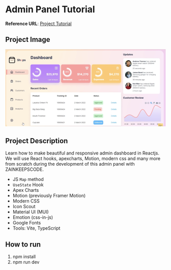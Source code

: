 # Admin Panel Tutorial

**Reference URL**: [Project Tutorial](https://youtu.be/K7vHoUwClaM?si=dVlJbULvtF7cPXV0 "Go watch the tutorial")

## Project Image

![Admin Panel Project Image](public/admin-panel_project-image.png)

## Project Description

Learn how to make beautiful and responsive admin dashboard in Reactjs. We will use React hooks, apexcharts, Motion, modern css and many more from scratch during the development of this admin panel with ZAINKEEPSCODE.

- JS <code>Map</code> method
- <code>UseState</code> Hook
- Apex Charts
- Motion (previously Framer Motion)
- Modern CSS
- Icon Scout
- Material UI (MUI)
- Emotion (css-in-js)
- Google Fonts
- Tools: Vite, TypeScript

## How to run

1. npm install
2. npm run dev
